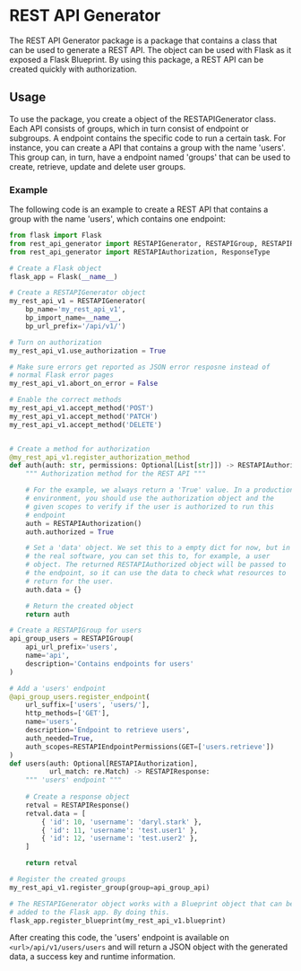 # REST API Generator

The REST API Generator package is a package that contains a class that can be used to generate a REST API. The object can be used with Flask as it exposed a Flask Blueprint. By using this package, a REST API can be created quickly with authorization.

## Usage

To use the package, you create a object of the RESTAPIGenerator class. Each API consists of groups, which in turn consist of endpoint or subgroups. A endpoint contains the specific code to run a certain task. For instance, you can create a API that contains a group with the name 'users'. This group can, in turn, have a endpoint named 'groups' that can be used to create, retrieve, update and delete user groups.

### Example

The following code is an example to create a REST API that contains a group with the name 'users', which contains one endpoint:

```python
from flask import Flask
from rest_api_generator import RESTAPIGenerator, RESTAPIGroup, RESTAPIResponse
from rest_api_generator import RESTAPIAuthorization, ResponseType

# Create a Flask object
flask_app = Flask(__name__)

# Create a RESTAPIGenerator object
my_rest_api_v1 = RESTAPIGenerator(
    bp_name='my_rest_api_v1',
    bp_import_name=__name__,
    bp_url_prefix='/api/v1/')

# Turn on authorization
my_rest_api_v1.use_authorization = True

# Make sure errors get reported as JSON error resposne instead of
# normal Flask error pages
my_rest_api_v1.abort_on_error = False

# Enable the correct methods
my_rest_api_v1.accept_method('POST')
my_rest_api_v1.accept_method('PATCH')
my_rest_api_v1.accept_method('DELETE')


# Create a method for authorization
@my_rest_api_v1.register_authorization_method
def auth(auth: str, permissions: Optional[List[str]]) -> RESTAPIAuthorization:
    """ Authorization method for the REST API """

    # For the example, we always return a 'True' value. In a production
    # environment, you should use the authorization object and the 
    # given scopes to verify if the user is authorized to run this
    # endpoint
    auth = RESTAPIAuthorization()
    auth.authorized = True

    # Set a 'data' object. We set this to a empty dict for now, but in
    # the real software, you can set this to, for example, a user
    # object. The returned RESTAPIAuthorized object will be passed to
    # the endpoint, so it can use the data to check what resources to
    # return for the user.
    auth.data = {}

    # Return the created object
    return auth

# Create a RESTAPIGroup for users
api_group_users = RESTAPIGroup(
    api_url_prefix='users',
    name='api',
    description='Contains endpoints for users'
)

# Add a 'users' endpoint
@api_group_users.register_endpoint(
    url_suffix=['users', 'users/'],
    http_methods=['GET'],
    name='users',
    description='Endpoint to retrieve users',
    auth_needed=True,
    auth_scopes=RESTAPIEndpointPermissions(GET=['users.retrieve'])
)
def users(auth: Optional[RESTAPIAuthorization],
          url_match: re.Match) -> RESTAPIResponse:
    """ 'users' endpoint """
    
    # Create a response object
    retval = RESTAPIResponse()
    retval.data = [
        { 'id': 10, 'username': 'daryl.stark' },
        { 'id': 11, 'username': 'test.user1' },
        { 'id': 12, 'username': 'test.user2' },
    ]

    return retval

# Register the created groups
my_rest_api_v1.register_group(group=api_group_api)

# The RESTAPIGenerator object works with a Blueprint object that can be
# added to the Flask app. By doing this.
flask_app.register_blueprint(my_rest_api_v1.blueprint)
```

After creating this code, the 'users' endpoint is available on `<url>/api/v1/users/users` and will return a JSON object with the generated data, a success key and runtime information.